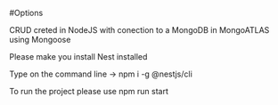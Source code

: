#Options

CRUD creted in NodeJS with conection to a MongoDB in MongoATLAS using Mongoose 

Please make you install Nest installed 

Type on the command line -> npm i -g @nestjs/cli

To run the project please use npm run start 


